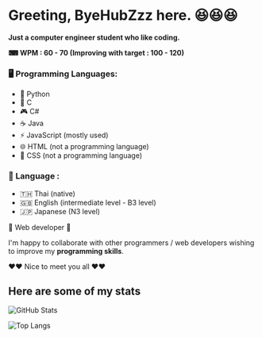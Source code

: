 # Greeting, ByeHubZzz here. 😆😆😆

<!--
**banktahkung/banktahkung** is a ✨ _special_ ✨ repository because its `README.md` (this file) appears on your GitHub profile.

Here are some ideas to get you started:

- 🔭 I’m currently working on ...
- 🌱 I’m currently learning ...
- 👯 I’m looking to collaborate on ...
- 🤔 I’m looking for help with ...
- 💬 Ask me about ...
- 📫 How to reach me: ...
- 😄 Pronouns: ...
- ⚡ Fun fact: ...
-->

**Just a computer engineer student who like coding.**

**⌨ WPM : 60 - 70 (Improving with target : 100 - 120)**

### 🖥️ Programming Languages:
- 🐍 Python  
- 🔵 C  
- 🎮 C#  
- ☕ Java  
- ⚡ JavaScript (mostly used)  
- 🌐 HTML (not a programming language)  
- 🎨 CSS (not a programming language)  

### 💬 Language : 
- 🇹🇭 Thai (native) 
- 🇬🇧 English (intermediate level - B3 level)
- 🇯🇵 Japanese (N3 level)

 🔭 Web developer 🔭

I'm happy to collaborate with other programmers / web developers wishing to improve my **programming skills**.

❤❤ Nice to meet you all ❤❤

## Here are some of my stats

![GitHub Stats](https://github-readme-stats.vercel.app/api?username=banktahkung&show_icons=true&theme=onedark)

![Top Langs](https://github-readme-stats.vercel.app/api/top-langs/?username=banktahkung&langs_count=5&lang_count=5&layout=compact&theme=onedark)

